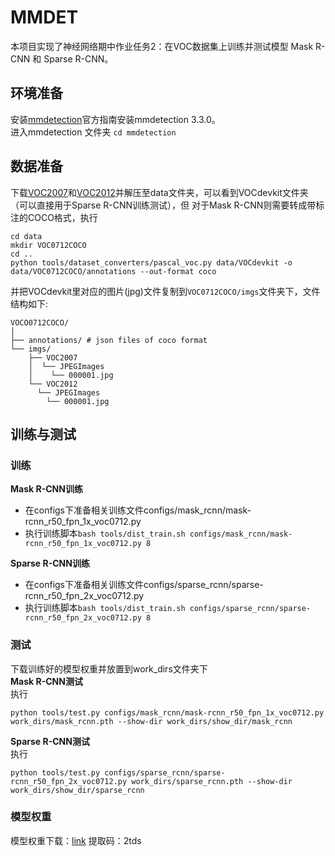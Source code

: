 # MMDET
本项目实现了神经网络期中作业任务2：在VOC数据集上训练并测试模型 Mask R-CNN 和 Sparse R-CNN。

## 环境准备
安装[mmdetection](https://github.com/open-mmlab/mmdetection)官方指南安装mmdetection 3.3.0。  
进入mmdetection 文件夹 `cd mmdetection`

## 数据准备
下载[VOC2007](http://host.robots.ox.ac.uk/pascal/VOC/voc2007/)和[VOC2012](http://host.robots.ox.ac.uk/pascal/VOC/voc2012/)并解压至data文件夹，可以看到VOCdevkit文件夹（可以直接用于Sparse R-CNN训练测试），但
对于Mask R-CNN则需要转成带标注的COCO格式，执行
```
cd data
mkdir VOC0712COCO
cd ..
python tools/dataset_converters/pascal_voc.py data/VOCdevkit -o data/VOC0712COCO/annotations --out-format coco
```
并把VOCdevkit里对应的图片(jpg)文件复制到`VOC0712COCO/imgs`文件夹下，文件结构如下:
```
VOCO0712COCO/
│
├── annotations/ # json files of coco format
└── imgs/ 
    ├── VOC2007
    │  └── JPEGImages
    │    └── 000001.jpg
    └── VOC2012
      └── JPEGImages
        └── 000001.jpg    
```


## 训练与测试
### 训练
**Mask R-CNN训练**   
- 在configs下准备相关训练文件configs/mask_rcnn/mask-rcnn_r50_fpn_1x_voc0712.py
- 执行训练脚本`bash tools/dist_train.sh configs/mask_rcnn/mask-rcnn_r50_fpn_1x_voc0712.py 8`  

**Sparse R-CNN训练**  
- 在configs下准备相关训练文件configs/sparse_rcnn/sparse-rcnn_r50_fpn_2x_voc0712.py
- 执行训练脚本`bash tools/dist_train.sh configs/sparse_rcnn/sparse-rcnn_r50_fpn_2x_voc0712.py 8`
  
### 测试
下载训练好的模型权重并放置到work_dirs文件夹下  
**Mask R-CNN测试**   
执行
```
python tools/test.py configs/mask_rcnn/mask-rcnn_r50_fpn_1x_voc0712.py work_dirs/mask_rcnn.pth --show-dir work_dirs/show_dir/mask_rcnn
```

**Sparse R-CNN测试**  
执行
```
python tools/test.py configs/sparse_rcnn/sparse-rcnn_r50_fpn_2x_voc0712.py work_dirs/sparse_rcnn.pth --show-dir work_dirs/show_dir/sparse_rcnn
```

### 模型权重
模型权重下载：[link](https://pan.baidu.com/s/1UVzUoa4DzH7Bn0tm7u6LVA?pwd=2tds) 提取码：2tds

